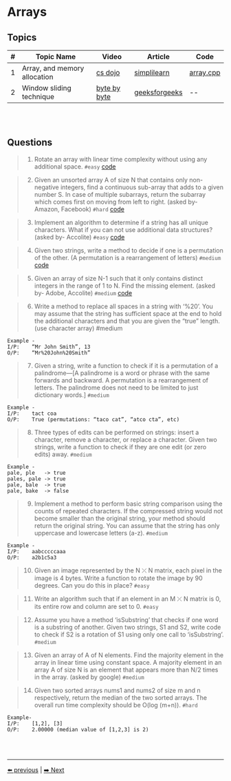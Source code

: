 # Arrays

## Topics

| # | Topic Name | Video | Article | Code |
|-|-|-|-|-|
| 1 | Array, and memory allocation | [cs dojo](https://www.youtube.com/watch?v=pmN9ExDf3yQ) | [simplilearn](https://www.simplilearn.com/tutorials/data-structure-tutorial/arrays-in-data-structure) | [array.cpp](../Data%20Structures/Arrays/array.cpp) |
| 2 | Window sliding technique | [byte by byte](https://youtu.be/GcW4mgmgSbw) | [geeksforgeeks](https://www.geeksforgeeks.org/window-sliding-technique/) | -- |

<br>
<br>

## Questions

> 1. Rotate an array with linear time complexity without using any additional space. `#easy` [code](https://github.com/The-IT-Crew/Interview-Maze/blob/main/Problem%20Solving/arrays/array_rotation.cpp)

> 2. Given an unsorted array A of size N that contains only non-negative integers, find a continuous sub-array that adds to a given number S. In case of multiple subarrays, return the subarray which comes first on moving from left to right. (asked by- Amazon, Facebook) `#hard` [code](https://github.com/The-IT-Crew/Interview-Maze/blob/main/Problem%20Solving/arrays/continuous_subarray.cpp)

> 3. Implement an algorithm to determine if a string has all unique characters. What if you can not use additional data structures? (asked by- Accolite) `#easy` [code](https://github.com/The-IT-Crew/Interview-Maze/blob/main/Problem%20Solving/arrays/duplicate_elements.cpp)

> 4. Given two strings, write a method to decide if one is a permutation of the other. (A permutation is a rearrangement of letters) `#medium` [code](https://github.com/The-IT-Crew/Interview-Maze/blob/main/Problem%20Solving/arrays/permutation_string.cpp)

> 5. Given an array of size N-1 such that it only contains distinct integers in the range of 1 to N. Find the missing element. (asked by- Adobe, Accolite) `#medium` [code](https://github.com/The-IT-Crew/Interview-Maze/blob/main/Problem%20Solving/arrays/missing_elements.cpp)

> 6. Write a method to replace all spaces in a string with ‘%20’. You may assume that the string has sufficient space at the end to hold the additional characters and that you are given the “true” length. (use character array) #medium
```
Example -
I/P: 	“Mr John Smith”, 13
O/P: 	“Mr%20John%20Smith”
```

> 7. Given a string, write a function to check if it is a permutation of a palindrome—[A palindrome is a word or phrase with the same forwards and backward. A permutation is a rearrangement of letters. The palindrome does not need to be limited to just dictionary words.] `#medium`
```
Example -
I/P:	tact coa
O/P:	True (permutations: “taco cat”, “atco cta”, etc)
```

> 8. Three types of edits can be performed on strings: insert a character, remove a character, or replace a character. Given two strings, write a function to check if they are one edit (or zero edits) away. `#medium`
```
Example -
pale, ple	-> true
pales, pale	-> true
pale, bale	-> true
pale, bake	-> false
```

> 9. Implement a method to perform basic string comparison using the counts of repeated characters. If the compressed string would not become smaller than the original string, your method should return the original string. You can assume that the string has only uppercase and lowercase letters (a-z). `#medium`
```
Example -
I/P:	aabcccccaaa
O/P:	a2b1c5a3
```

> 10. Given an image represented by the N ⤫ N matrix, each pixel in the image is 4 bytes. Write a function to rotate the image by 90 degrees. Can you do this in place? `#easy`


> 11. Write an algorithm such that if an element in an M ⤫ N matrix is 0, its entire row and column are set to 0. `#easy`

> 12. Assume you have a method ‘isSubstring’ that checks if one word is a substring of another. Given two strings, S1 and S2, write code to check if S2 is a rotation of S1 using only one call to ‘isSubstring’. `#medium`

> 13. Given an array of A of N elements. Find the majority element in the array in linear time using constant space. A majority element in an array A of size N is an element that appears more than N/2 times in the array. (asked by google) `#medium`

> 14. Given two sorted arrays nums1 and nums2 of size m and n respectively, return the median of the two sorted arrays. The overall run time complexity should be O(log (m+n)). `#hard`
```
Example-
I/P:    [1,2], [3]
O/P:	2.00000 (median value of [1,2,3] is 2)
```

<br>
<br>

----
[⬅️ previous](./complexity_analysis.md) | 
[➡️ Next](./linked_list.md)
